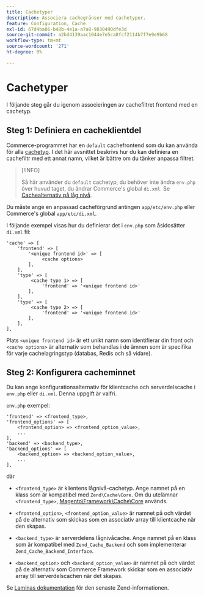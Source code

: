 ```yaml
---
title: Cachetyper
description: Associera cachegränser med cachetyper.
feature: Configuration, Cache
exl-id: 67d4ba06-b48b-4e1a-a7a8-9830490dfe3d
source-git-commit: a2bd4139aac1044e7e5ca8fcf2114b7f7e9e9b68
workflow-type: tm+mt
source-wordcount: '271'
ht-degree: 0%

---
```


# Cachetyper

I följande steg går du igenom associeringen av cachefiltret frontend med en cachetyp.

## Steg 1: Definiera en cacheklientdel

Commerce-programmet har en `default` cachefrontend som du kan använda för alla [cachetyp](../cli/manage-cache.md#clean-and-flush-cache-types). I det här avsnittet beskrivs hur du kan definiera en cachefiltr med ett annat namn, vilket är bättre om du tänker anpassa filtret.

>[!INFO]
>
>Så här använder du `default` cachetyp, du behöver inte ändra `env.php` över huvud taget, du ändrar Commerce&#39;s global `di.xml`. Se [Cachealternativ på låg nivå](cache-options.md).

Du måste ange en anpassad cacheförgrund antingen `app/etc/env.php` eller Commerce&#39;s global `app/etc/di.xml`.

I följande exempel visas hur du definierar det i `env.php` som åsidosätter `di.xml` fil:

```php?start_inline=1
'cache' => [
    'frontend' => [
        '<unique frontend id>' => [
             <cache options>
        ],
    ],
    'type' => [
         <cache type 1> => [
             'frontend' => '<unique frontend id>'
        ],
    ],
    'type' => [
         <cache type 2> => [
             'frontend' => '<unique frontend id>'
        ],
    ],
],
```

Plats `<unique frontend id>` är ett unikt namn som identifierar din front och `<cache options>` är alternativ som behandlas i de ämnen som är specifika för varje cachelagringstyp (databas, Redis och så vidare).

## Steg 2: Konfigurera cacheminnet

Du kan ange konfigurationsalternativ för klientcache och serverdelscache i `env.php` eller `di.xml`. Denna uppgift är valfri.

`env.php` exempel:

```php?start_inline=1
'frontend' => <frontend_type>,
'frontend_options' => [
    <frontend_option> => <frontend_option_value>,
    ...
],
'backend' => <backend_type>,
'backend_options' => [
    <backend_option> => <backend_option_value>,
    ...
],
```

där

- `<frontend_type>` är klientens lågnivå-cachetyp. Ange namnet på en klass som är kompatibel med `Zend\Cache\Core`.
Om du utelämnar `<frontend_type>`, [Magento\Framework\Cache\Core](https://github.com/magento/magento2/blob/2.4/lib/internal/Magento/Framework/Cache/Core.php) används.

- `<frontend_option>`, `<frontend_option_value>` är namnet på och värdet på de alternativ som skickas som en associativ array till klientcache när den skapas.
- `<backend_type>` är serverdelens lågnivåcache. Ange namnet på en klass som är kompatibel med `Zend_Cache_Backend` och som implementerar `Zend_Cache_Backend_Interface`.
- `<backend_option>` och `<backend_option_value>` är namnet på och värdet på de alternativ som Commerce Framework skickar som en associativ array till serverdelscachen när det skapas.

Se [Laminas dokumentation](https://docs.laminas.dev/) för den senaste Zend-informationen.
